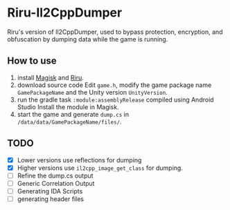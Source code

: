 # Riru-Il2CppDumper
Riru's version of Il2CppDumper, used to bypass protection, encryption, and obfuscation by dumping data while the game is running.

## How to use
1. install [Magisk](https://github.com/topjohnwu/Magisk) and [Riru](https://github.com/RikkaApps/Riru).
2. download source code
Edit `game.h`, modify the game package name `GamePackageName` and the Unity version `UnityVersion`.
4. run the gradle task `:module:assemblyRelease` compiled using Android Studio
Install the module in Magisk.
6. start the game and generate `dump.cs` in `/data/data/GamePackageName/files/`.

## TODO
- [x] Lower versions use reflections for dumping
- [x] Higher versions use `il2cpp_image_get_class` for dumping.
- [ ] Refine the dump.cs output
- [ ] Generic Correlation Output
- [ ] Generating IDA Scripts
- [ ] generating header files
